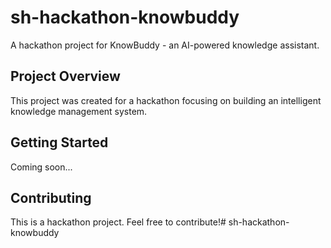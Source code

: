 # sh-hackathon-knowbuddy

A hackathon project for KnowBuddy - an AI-powered knowledge assistant.

## Project Overview

This project was created for a hackathon focusing on building an intelligent knowledge management system.

## Getting Started

Coming soon...

## Contributing

This is a hackathon project. Feel free to contribute!# sh-hackathon-knowbuddy
